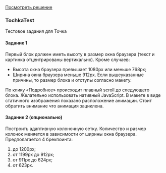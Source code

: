 [Посмотреть решение](https://rawgit.com/Ludmilishee/TochkaTest/master/index.html)


### TochkaTest
Тестовое задания для Точка

#### Задание 1
Первый блок должен иметь высоту в размер окна браузера (текст и картинка отцентрированы вертикально). Кроме случаев:
- Высота окна браузера превышает 1080px или меньше 768px;
-	Ширина окна браузера меньше 912px.
Если вышеуказанные причины, то размер блока и отступы согласно макету.

По клику «Подробнее» происходит плавный scroll до следующего блока. Желательно использовать нативный JavaScript.
В макете в виде статичного изображения показано расположение анимации. Стоит обратить внимание что анимация зациклена.

#### Задание 2 (опционально)
Построить адаптивную колоночную сетку. Количество и размер колонок меняется в зависимости от ширины окна браузера.
Предполагается 4 брекпоинта:
1.	до 1200px;
2.	от 1199px до 912px;
3.	от 911px до 624px;
4.	от 623px.
